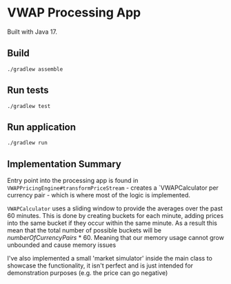 # VWAP Processing App

Built with Java 17.

## Build 
```
./gradlew assemble
```

## Run tests
```
./gradlew test
```

## Run application
```
./gradlew run
```

## Implementation Summary
Entry point into the processing app is found in `VWAPPricingEngine#transformPriceStream` - creates a `VWAPCalculator per currency pair - which is where most of the logic is implemented.

`VWAPCalculator` uses a sliding window to provide the averages over the past 60 minutes. This is done by creating buckets for each minute, adding prices into the same bucket if they occur within the same minute. As a result this mean that the total number of possible buckets will be _numberOfCurrencyPairs_ * 60. Meaning that our memory usage cannot grow unbounded and cause memory issues 

I've also implemented a small 'market simulator' inside the main class to showcase the functionality, it isn't perfect and is just intended for demonstration purposes (e.g. the price can go negative) 
